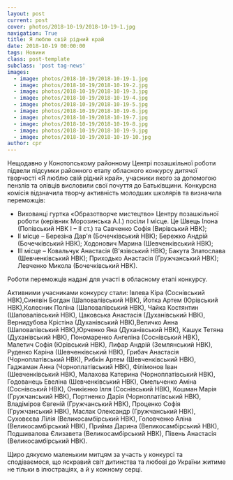 ```yaml
---
layout: post
current: post
cover: photos/2018-10-19/2018-10-19-1.jpg
navigation: True
title: Я люблю свій рідний край
date: 2018-10-19 00:00:00
tags: Новини
class: post-template
subclass: 'post tag-news'
images:
  - image: photos/2018-10-19/2018-10-19-1.jpg
  - image: photos/2018-10-19/2018-10-19-2.jpg
  - image: photos/2018-10-19/2018-10-19-3.jpg
  - image: photos/2018-10-19/2018-10-19-4.jpg
  - image: photos/2018-10-19/2018-10-19-5.jpg
  - image: photos/2018-10-19/2018-10-19-6.jpg
  - image: photos/2018-10-19/2018-10-19-7.jpg
  - image: photos/2018-10-19/2018-10-19-8.jpg
  - image: photos/2018-10-19/2018-10-19-9.jpg
  - image: photos/2018-10-19/2018-10-19-10.jpg  
author: cpr
---
```


Нещодавно у Конотопському районному Центрі позашкільної роботи підвели підсумки районного етапу обласного конкурсу дитячої творчості «Я люблю свій рідний край»,  учасники якого за допомогою пензлів та олівців висловили свої почуття до Батьківщини. Конкурсна комісія відзначила  творчу активність молодших школярів та визначила переможців:

 * Вихованці гуртка «Образотворче мистецтво» Центру позашкільної роботи (керівник Морозинська А.І.) посіли  І місце. Це Швець Ілона (Попівський НВК І – ІІ ст.) та  Савченко Софія (Вирівський НВК);
 * ІІ місце – Березіна Дар'я (Бочечківський НВК); Бережко Андрій (Бочечківський НВК); Ходонович Марина (Шевченківський НВК);
 * ІІІ місце – Ковальчук Анастасія (В'язівський НВК); Бакута Златослава (Шевченківський НВК); Приходько Анастасія (Гружчанський НВК); Левченко Микола (Бочечківський НВК).

Роботи переможців надані для участі в обласному етапі конкурсу.

Активними учасниками конкурсу стали: Івлева Кіра (Соснівський НВК),Синявін Богдан (Шаповалівський НВК), Йотка Артем (Юрівський НВК),Колесник Поліна (Шаповалівський НВК), Чайка Костянтин (Шаповалівський НВК), Цаковська Анастасія (Духанівський НВК), Вернидубова Крістіна (Духанівський НВК),Величко Анна  (Шаповалівський НВК),Юрченко Яна (Духанівський НВК), Кашук Тетяна (Духанівський НВК), Пономаренко Ангеліна (Соснівський НВК), Малетич Софія (Юрівський НВК), Лифар Андрій (Землянський НВК), Руденко Каріна (Шевченківський НВК), Грибач Анастасія (Чорноплатівський НВК), Рибкін Артем (Шевченківський НВК), Гаджаман  Анна (Чорноплатівський НВК), Філімонов Іван (Шевченківський НВК), Малахова Катерина (Чорноплатівський НВК), Годованець Евеліна (Шевченківський НВК), Омельченко Аміна (Соснівський НВК), Оникієнко Ілля (Соснівський НВК), Кошман Марія (Гружчанський НВК), Портненко Дарія (Чорноплатівський НВК), Владіміров Євгеній (Гружчанський НВК), Проценко Софія (Гружчанський НВК), Маслак Олександр (Гружчанський НВК), Суховєєва Лілія (Великосамбірський НВК), Головченко Аліна (Великосамбірський НВК), Прийма Дарина (Великосамбірський НВК), Подшивалова Єлизавета (Великосамбірський НВК), Півень Анастасія (Великосамбірський НВК).

Щиро дякуємо маленьким митцям за участь у конкурсі та сподіваємося, що яскравий світ дитинства  та любові до України житиме не тільки в ілюстраціях, а й у кожному серці.
